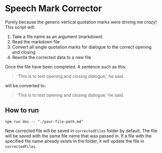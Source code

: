 # Speech Mark Corrector

Purely because the generic vertical quotation marks were driving me *crazy*! This script will:

1. Take a file name as an argument (markdown)
2. Read the markdown file
3. Convert all single quotation marks for dialogue to the correct opening and closing
4. Rewrite the corrected data to a new file

Once the file have been completed. A sentence such as this:
>'This is to test opening and closing dialogue,' he said.
>
will be converted to:
>
>‘This is to test opening and closing dialogue,’ he said.

## How to run

`npm run dev -- "./your-file-path.md"`

New corrected file will be saved in `correctedFiles` folder by default. The file will be saved with the same file name that was passed in. If a file with the specified file name already exists in the folder, it will update the file in `correctedFiles`.
